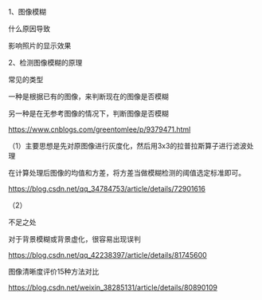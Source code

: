 1、图像模糊

什么原因导致

影响照片的显示效果

2、检测图像模糊的原理

常见的类型

一种是根据已有的图像，来判断现在的图像是否模糊

另一种是在无参考图像的情况下，判断图像是否模糊

https://www.cnblogs.com/greentomlee/p/9379471.html

（1）主要思想是先对原图像进行灰度化，然后用3x3的拉普拉斯算子进行滤波处理

在计算处理后图像的均值和方差，将方差当做模糊检测的阈值选定标准即可。

https://blog.csdn.net/qq_34784753/article/details/72901616

（2）

不足之处

对于背景模糊或背景虚化，很容易出现误判

https://blog.csdn.net/qq_42238397/article/details/81745600

图像清晰度评价15种方法对比

https://blog.csdn.net/weixin_38285131/article/details/80890109